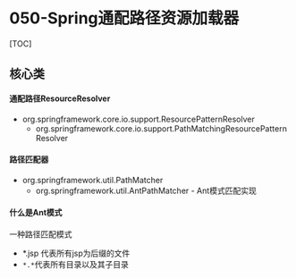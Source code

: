 # 050-Spring通配路径资源加载器

[TOC]

## 核心类

#### 通配路径ResourceResolver

- org.springframework.core.io.support.ResourcePatternResolver
  - org.springframework.core.io.support.PathMatchingResourcePatternResolver

#### 路径匹配器

- org.springframework.util.PathMatcher
  - org.springframework.util.AntPathMatcher - Ant模式匹配实现

#### 什么是Ant模式

一种路径匹配模式

- *.jsp 代表所有jsp为后缀的文件
- `*.*`代表所有目录以及其子目录


